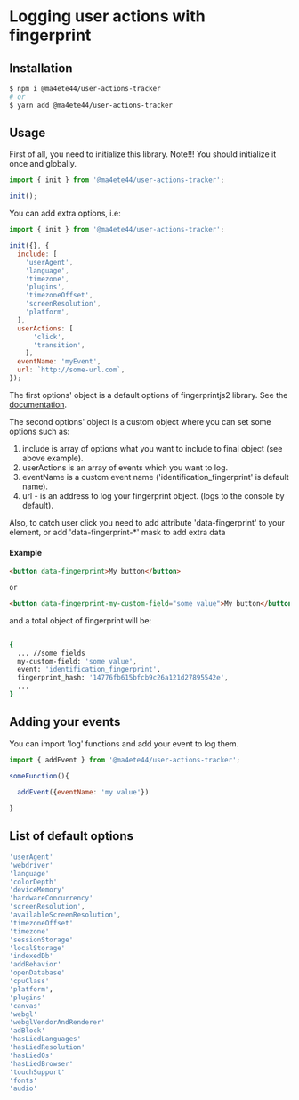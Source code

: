 # Logging user actions with fingerprint

## Installation

```bash
$ npm i @ma4ete44/user-actions-tracker
# or
$ yarn add @ma4ete44/user-actions-tracker
```

## Usage

First of all, you need to initialize this library.
Note!!! You should initialize it once and globally.

```js
import { init } from '@ma4ete44/user-actions-tracker';

init();
```

You can add extra options, i.e:

```js
import { init } from '@ma4ete44/user-actions-tracker';

init({}, {
  include: [
    'userAgent',
    'language',
    'timezone',
    'plugins',
    'timezoneOffset',
    'screenResolution',
    'platform',
  ],
  userActions: [
      'click',
      'transition',
    ],
  eventName: 'myEvent',
  url: `http://some-url.com`,
});
```
The first options' object is a default options of fingerprintjs2 library. See the
[documentation](https://github.com/Valve/fingerprintjs2).

The second options' object is a custom object where you can set some options such as:

1. include is array of options what you want to include to final object (see above example).
2. userActions is an array of events which you want to log.
3. eventName is a custom event name ('identification_fingerprint' is default name).
4. url - is an address to log your fingerprint object. (logs to the console by default).
 

Also, to catch user click you need to add attribute 'data-fingerprint' to your element,
or add 'data-fingerprint-*' mask to add extra data
#### Example
```html
<button data-fingerprint>My button</button>

or

<button data-fingerprint-my-custom-field="some value">My button</button>
```

and a total object of fingerprint will be:
```bash

{
  ... //some fields
  my-custom-field: 'some value',
  event: 'identification_fingerprint',
  fingerprint_hash: '14776fb615bfcb9c26a121d27895542e',
  ...
}

```

 
## Adding your events
You can import 'log' functions and add your event to log them.
```js
import { addEvent } from '@ma4ete44/user-actions-tracker';

someFunction(){
  
  addEvent({eventName: 'my value'})

}
```

## List of default options
```bash
'userAgent'
'webdriver'
'language'
'colorDepth'
'deviceMemory'
'hardwareConcurrency'
'screenResolution',
'availableScreenResolution',
'timezoneOffset'
'timezone'
'sessionStorage'
'localStorage'
'indexedDb'
'addBehavior'
'openDatabase'
'cpuClass'
'platform',
'plugins'
'canvas'
'webgl'
'webglVendorAndRenderer'
'adBlock'
'hasLiedLanguages'
'hasLiedResolution'
'hasLiedOs'
'hasLiedBrowser'
'touchSupport'
'fonts'
'audio'
```

